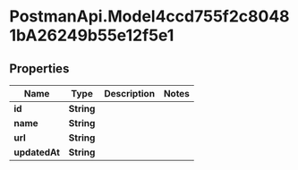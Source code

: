 # PostmanApi.Model4ccd755f2c80481bA26249b55e12f5e1

## Properties

Name | Type | Description | Notes
------------ | ------------- | ------------- | -------------
**id** | **String** |  | 
**name** | **String** |  | 
**url** | **String** |  | 
**updatedAt** | **String** |  | 


